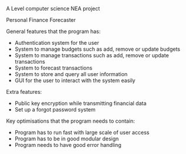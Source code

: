 A Level computer science NEA project

Personal Finance Forecaster

General features that the program has:
-	Authentication system for the user
-	System to manage budgets such as add, remove or update budgets
-	System to manage transactions such as add, remove or update transactions
-	System to forecast transactions
-	System to store and query all user information
-	GUI for the user to interact with the system easily

Extra features:
-	Public key encryption while transmitting financial data
-	Set up a forgot password system

Key optimisations that the program needs to contain:
-   Program has to run fast with large scale of user access
-   Program has to be in good modular design
-   Program needs to have good error handling